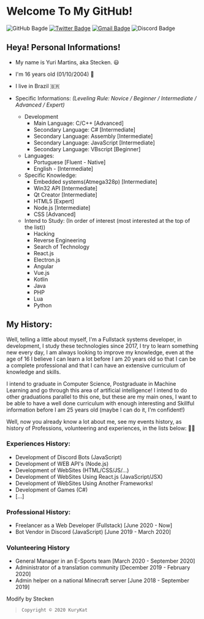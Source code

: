 # Welcome To My GitHub!
  
![GitHub Bagde](https://img.shields.io/badge/-Follow%20Me!-8b0000?style=flat-square&labelColor=8b0000&logo=github&logoColor=white)
[![Twitter Badge](https://img.shields.io/badge/-@ThinkingStecken-8b0000?style=flat-square&labelColor=8b0000&logo=twitter&logoColor=white&link=https://twitter.com/intent/follow?screen_name=Stecken)](https://twitter.com/intent/follow?screen_name=ThinkingStecken)
[![Gmail Badge](https://img.shields.io/badge/-contactkurykat@gmail.com-8b0000?style=flat-square&labelColor=8b0000&logo=Gmail&logoColor=white&link=mailto:contactkurykat@gmail.com)](mailto:contactkurykat@gmail.com)
![Discord Badge](https://img.shields.io/badge/-@Stecken%234969-8b0000?style=flat-square&labelColor=8b0000&logo=discord&logoColor=white)

## Heya! Personal Informations!
- My name is Yuri Martins, aka Stecken. 😃
- I'm 16 years old (01/10/2004) 🎉
- I live in Brazil 🇧🇷
  
- Specific Informations:
*(Leveling Rule: Novice / Beginner / Intermediate / Advanced / Expert)*
  - Development
    - Main Language: C/C++ [Advanced]
    - Secondary Language: C# [Intermediate]
    - Secondary Language: Assembly [Intermediate]
    - Secondary Language: JavaScript [Intermediate]
    - Secondary Language: VBscript [Beginner]
  - Languages:
    - Portuguese [Fluent - Native]
    - English - [Intermediate]
  - Specific Knowledge:
    - Embedded systems(Atmega328p) [Intermediate]
    - Win32 API [Intermediate]
    - Qt Creator [Intermediate]
    - HTML5 [Expert]
    - Node.js [Intermediate]
    - CSS [Advanced]
  - Intend to Study: (In order of interest (most interested at the top of the list))
    - Hacking
    - Reverse Engineering
    - Search of Technology 
    - React.js
    - Electron.js 
    - Angular
    - Vue.js
    - Kotlin 
    - Java
    - PHP 
    - Lua
    - Python
    
## My History:
Well, telling a little about myself, I'm a Fullstack systems developer, in development, I study these technologies since 2017, I try to learn something new every day, I am always looking to improve my knowledge, even at the age of 16 I believe I can learn a lot before I am 20 years old so that I can be a complete professional and that I can have an extensive curriculum of knowledge and skills.

I intend to graduate in Computer Science, Postgraduate in Machine Learning and go through this area of ​​artificial intelligence! I intend to do other graduations parallel to this one, but these are my main ones, I want to be able to have a well done curriculum with enough interesting and Skillful information before I am 25 years old (maybe I can do it, I'm confident!)

Well, now you already know a lot about me, see my events history, as history of Professions, volunteering and experiences, in the lists below: 👏😄

### Experiences History:
- Development of Discord Bots (JavaScript)
- Development of WEB API's (Node.js)
- Development of WebSites (HTML/CSS/JS/...)
- Development of WebSites Using React.js (JavaScript/JSX)
- Development of WebSites Using Another Frameworks!
- Development of Games (C#)
- [...]

### Professional History:
- Freelancer as a Web Developer (Fullstack) [June 2020 - Now]
- Bot Vendor in Discord (JavaScript) [June 2019 - March 2020]

### Volunteering History
- General Manager in an E-Sports team [March 2020 - September 2020]
- Administrator of a translation community [December 2019 - February 2020]
- Admin helper on a national Minecraft server [June 2018 - September 2019]



Modify by Stecken
>     Copyright © 2020 KuryKat
